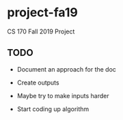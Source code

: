 # project-fa19
CS 170 Fall 2019 Project

## TODO
- Document an approach for the doc
- Create outputs
- Maybe try to make inputs harder

- Start coding up algorithm
